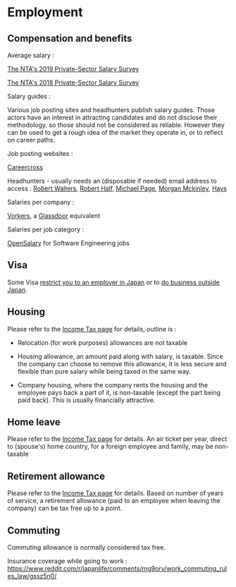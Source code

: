 # Employment

## Compensation and benefits

Average salary :

[The NTA's 2019 Private-Sector Salary Survey](
https://www.reddit.com/r/japanlife/comments/ke23nt/the_ntas_2019_privatesector_salary_survey/)

[The NTA's 2018 Private-Sector Salary Survey](https://www.reddit.com/r/japanlife/comments/ebraxi/the_ntas_2018_privatesector_salary_survey/)

Salary guides :

Various job posting sites and headhunters publish salary guides. Those actors have an interest in attracting candidates and do not disclose their methodology, so those should not be considered as reliable. However they can be used to get a rough idea of the market they operate in, or to reflect on career paths.

Job posting websites :

[Careercross](https://www.careercross.com/en/salary-survey)

Headhunters - usually needs an (disposable if needed) email address to access : [Robert Walters](https://www.robertwalters.co.jp/en/salarysurvey.html), [Robert Half](https://www.roberthalf.jp/en/research-insights/salary-guide), [Michael Page](https://www.michaelpage.co.jp/en/salary-guide), [Morgan Mckinley](https://www.morganmckinley.com/jp/japan-salary-guide-calculator), [Hays](https://www.hays.co.jp/en/salary-guide)

Salaries per company :

[Vorkers](https://www.vorkers.com/), a [Glassdoor](https://www.glassdoor.com/index.htm) equivalent

Salaries per job category :

[OpenSalary](https://opensalary.jp/en/) for Software Engineering jobs

## Visa

Some Visa [restrict you to an employer in Japan](https://www.reddit.com/r/JapanFinance/comments/n9nr2m/income_from_overseas/) or to [do business outside Japan](https://www.reddit.com/r/JapanFinance/comments/nbwbr2/permission_to_sell_apps_on_engineer_visa/).

## Housing

Please refer to the [Income Tax page](tax/income) for details, outline is :

- Relocation (for work purposes) allowances are not taxable

- Housing allowance, an amount paid along with salary, is taxable. Since the company can choose to remove this allowance, it is less secure and flexible than pure salary while being taxed in the same way.

- Company housing, where the company rents the housing and the employee pays back a part of it, is non-taxable (except the part being paid back). This is usually financially attractive.


## Home leave

Please refer to the [Income Tax page](tax/income) for details. An air ticket per year, direct to (spouse's) home country, for a foreign employee and family, may be non-taxable


## Retirement allowance

Please refer to the [Income Tax page](tax/income) for details. Based on number of years of service, a retirement allowance (paid to an employee when leaving the company) can be tax free up to a point.

## Commuting

Commuting allowance is normally considered tax free.

Insurance coverage while going to work : https://www.reddit.com/r/japanlife/comments/mg9orv/work_commuting_rules_law/gssz5n0/
